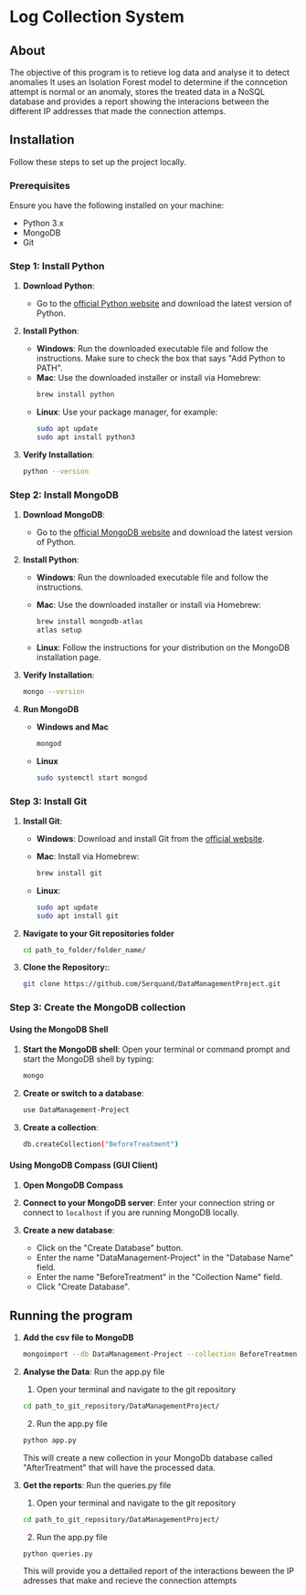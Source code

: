 # Log Collection System

## About

The objective of this program is to retieve log data and analyse it to detect anomalies
It uses an Isolation Forest model to determine if the conncetion attempt is normal or an anomaly, stores the treated data in a NoSQL database and provides a report showing the interacions between the different IP addresses that made the connection attemps.

## Installation

Follow these steps to set up the project locally.

### Prerequisites

Ensure you have the following installed on your machine:

- Python 3.x
- MongoDB
- Git

### Step 1: Install Python

1. **Download Python**:
   - Go to the [official Python website](https://www.python.org/downloads/) and download the latest version of Python.

2. **Install Python**:
   - **Windows**: Run the downloaded executable file and follow the instructions. Make sure to check the box that says "Add Python to PATH".
   - **Mac**: Use the downloaded installer or install via Homebrew:
     ```sh
     brew install python
     ```
   - **Linux**: Use your package manager, for example:
     ```sh
     sudo apt update
     sudo apt install python3
     ```

3. **Verify Installation**:
   ```sh
   python --version

### Step 2: Install MongoDB

1. **Download MongoDB**:
   - Go to the [official MongoDB website](https://www.mongodb.com/try/download/community) and download the latest version of Python.

2. **Install Python**:
   - **Windows**: Run the downloaded executable file and follow the instructions.

   - **Mac**: Use the downloaded installer or install via Homebrew:
     ```sh
     brew install mongodb-atlas
     atlas setup
     ```
   - **Linux**: Follow the instructions for your distribution on the MongoDB installation page.
     

3. **Verify Installation**:
   ```sh
   mongo --version

4.  **Run MongoDB**
    - **Windows and Mac**
         ```sh
         mongod

    - **Linux**
         ```sh
         sudo systemctl start mongod

### Step 3: Install Git

1. **Install Git**:

   - **Windows**: Download and install Git from the [official website](https://git-scm.com/download/win).

   - **Mac**: Install via Homebrew:
     ```sh
     brew install git
     ```

   - **Linux**:
     ```sh
     sudo apt update
     sudo apt install git
     ```  

2. **Navigate to your Git repositories folder**
    ```sh
    cd path_to_folder/folder_name/

3. **Clone the Repository:**:
   ```sh
   git clone https://github.com/Serquand/DataManagementProject.git

### Step 3: Create the MongoDB collection

#### Using the MongoDB Shell

1. **Start the MongoDB shell**: Open your terminal or command prompt and start the MongoDB shell by typing:

    ```sh
    mongo
    ```

2. **Create or switch to a database**:

    ```sh
    use DataManagement-Project
    ```

3. **Create a collection**:

    ```sh
    db.createCollection("BeforeTreatment")
    ```

#### Using MongoDB Compass (GUI Client)

1. **Open MongoDB Compass**

2. **Connect to your MongoDB server**: Enter your connection string or connect to `localhost` if you are running MongoDB locally.

3. **Create a new database**:
   - Click on the "Create Database" button.
   - Enter the name "DataManagement-Project" in the "Database Name" field.
   - Enter the name "BeforeTreatment" in the "Collection Name" field.
   - Click "Create Database".

## Running the program

1. **Add the csv file to MongoDB**

    ```sh
    mongoimport --db DataManagement-Project --collection BeforeTreatment --type csv --headerline --file path_to_git_repository/dataset/Test_data.csv
    ```

2. **Analyse the Data**: Run the app.py file

    1. Open your terminal and navigate to the git repository
    ```sh
    cd path_to_git_repository/DataManagementProject/
    ```
    2. Run the app.py file
    ```sh
    python app.py
    ```
    This will create a new collection in your MongoDb database called "AfterTreatment" that will have the processed data.

3. **Get the reports**: Run the queries.py file

    1. Open your terminal and navigate to the git repository
    ```sh
    cd path_to_git_repository/DataManagementProject/
    ```
    2. Run the app.py file
    ```sh
    python queries.py
    ```
    This will provide you a dettailed report of the interactions beween the IP adresses that make and recieve the connection attempts
